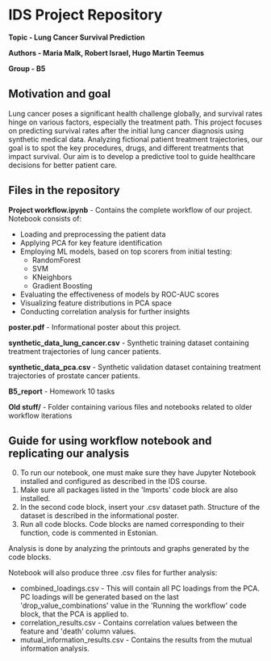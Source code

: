 # IDS Project Repository
**Topic - Lung Cancer Survival Prediction**  

**Authors - Maria Malk, Robert Israel, Hugo Martin Teemus**  

**Group - B5**  


## Motivation and goal
Lung cancer poses a significant health challenge globally, and survival rates hinge on various factors, especially the treatment path. 
This project focuses on predicting survival rates after the initial lung cancer diagnosis using synthetic medical data. 
Analyzing fictional patient treatment trajectories, our goal is to spot the key procedures, drugs, and different treatments that impact survival. 
Our aim is to develop a predictive tool to guide healthcare decisions for better patient care.

## Files in the repository
**Project workflow.ipynb** - Contains the complete workflow of our project. Notebook consists of:  
- Loading and preprocessing the patient data
- Applying PCA for key feature identification
- Employing ML models, based on top scorers from initial testing:
  - RandomForest
  - SVM
  - KNeighbors
  - Gradient Boosting
- Evaluating the effectiveness of models by ROC-AUC scores
- Visualizing feature distributions in PCA space
- Conducting correlation analysis for further insights

**poster.pdf** - Informational poster about this project. 

**synthetic_data_lung_cancer.csv** - Synthetic training dataset containing treatment trajectories of lung cancer patients.  

**synthetic_data_pca.csv** - Synthetic validation dataset containing treatment trajectories of prostate cancer patients.

**B5_report** - Homework 10 tasks

**Old stuff/** - Folder containing various files and notebooks related to older workflow iterations

## Guide for using workflow notebook and replicating our analysis
0. To run our notebook, one must make sure they have Jupyter Notebook installed and configured as described in the IDS course.
1. Make sure all packages listed in the 'Imports' code block are also installed.
2. In the second code block, insert your .csv dataset path. Structure of the dataset is described in the informational poster.
3. Run all code blocks. Code blocks are named corresponding to their function, code is commented in Estonian.

Analysis is done by analyzing the printouts and graphs generated by the code blocks.  

Notebook will also produce three .csv files for further analysis:
- combined_loadings.csv - This will contain all PC loadings from the PCA. PC loadings will be generated based on the last 'drop_value_combinations' value in the 'Running the workflow' code block, that the PCA is applied to.
- correlation_results.csv - Contains correlation values between the feature and 'death' column values.
- mutual_information_results.csv - Contains the results from the mutual information analysis.
